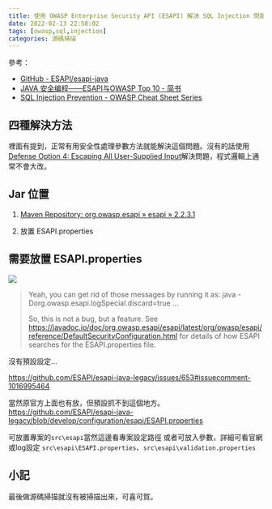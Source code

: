 ```yaml
---
title: 使用 OWASP Enterprise Security API (ESAPI) 解決 SQL Injection 問題
date: 2022-02-13 22:58:02
tags: [owasp,sql,injection]
categories: 源碼掃描
---
```



參考：
- [GitHub - ESAPI/esapi-java](https://github.com/ESAPI/esapi-java)
- [JAVA 安全编程——ESAPI与OWASP Top 10 - 简书](https://www.jianshu.com/p/cab2ba5e5ca5)
- [SQL Injection Prevention - OWASP Cheat Sheet Series](https://cheatsheetseries.owasp.org/cheatsheets/SQL_Injection_Prevention_Cheat_Sheet.html)

<!--more-->

## 四種解決方法

裡面有提到，正常有用安全性處理參數方法就能解決這個問題。沒有的話使用[Defense Option 4: Escaping All User-Supplied Input](https://cheatsheetseries.owasp.org/cheatsheets/SQL_Injection_Prevention_Cheat_Sheet.html#defense-option-4-escaping-all-user-supplied-input)解決問題，程式邏輯上通常不會大改。

## Jar 位置

1. [Maven Repository: org.owasp.esapi » esapi » 2.2.3.1](https://mvnrepository.com/artifact/org.owasp.esapi/esapi/2.2.3.1)

2. 放置 ESAPI.properties

## 需要放置 ESAPI.properties

![](https://i.imgur.com/xUvtMdb.png)


> Yeah, you can get rid of those messages by running it as:
> java -Dorg.owasp.esapi.logSpecial.discard=true ...
> 
> So, this is not a bug, but a feature. See https://javadoc.io/doc/org.owasp.esapi/esapi/latest/org/owasp/esapi/reference/DefaultSecurityConfiguration.html for details of how ESAPI searches for the ESAPI.properties file.

沒有預設設定...

https://github.com/ESAPI/esapi-java-legacy/issues/653#issuecomment-1016995464


當然原官方上面也有放，但預設抓不到這個地方。
https://github.com/ESAPI/esapi-java-legacy/blob/develop/configuration/esapi/ESAPI.properties


可放置專案的`src\esapi`當然這邊看專案設定路徑
或者可放入參數，詳細可看官網或log設定
`src\esapi\ESAPI.properties`、`src\esapi\validation.properties`


## 小記

最後做源碼掃描就沒有被掃描出來，可喜可賀。